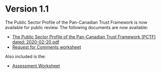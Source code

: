 # Version 1.1
The Public Sector Profile of the Pan-Canadian Trust Framework is now available for public review.
The following documents are now available:
* [The Public Sector Profile of the Pan-Canadian Trust Framework (PCTF) dated: 2020-02-20 pdf](FOR-PUBLIC-REVIEW-PSP-PCTF-Version%201.1.pdf)
* [Request for Comments worksheet](filename.pdf)

Also included is the:
* [Assessment Worksheet](worksheet.xls)


